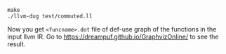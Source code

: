 ```
make
./llvm-dug test/commuted.ll
```

Now you get `<funcname>.dot` file of def-use graph of the functions in the input llvm IR.
Go to https://dreampuf.github.io/GraphvizOnline/ to see the result.